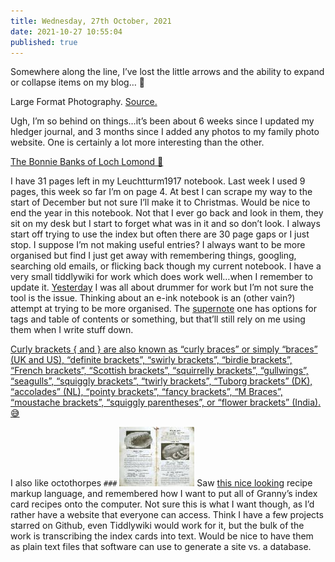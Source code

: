 ```yaml
---
title: Wednesday, 27th October, 2021
date: 2021-10-27 10:55:04
published: true
---
```


Somewhere along the line, I’ve lost the little arrows and the ability to expand or collapse items on my blog… 🤔


Large Format Photography. [Source.](https://www.reddit.com/r/analog/comments/qggpak/large_format_pentax_k1000_smc_50_f12_fuji_superia/)

Ugh, I’m so behind on things…it’s been about 6 weeks since I updated my hledger journal, and 3 months since I added any photos to my family photo website. One is certainly a lot more interesting than the other.

[The Bonnie Banks of Loch Lomond 🎵](https://open.spotify.com/track/0sDyLtVG04SBxmpVoM03bP?si=TTmFij8FQBC3uoFa39Quew)

I have 31 pages left in my Leuchtturm1917 notebook. Last week I used 9 pages, this week so far I’m on page 4. At best I can scrape my way to the start of December but not sure I’ll make it to Christmas. Would be nice to end the year in this notebook. Not that I ever go back and look in them, they sit on my desk but I start to forget what was in it and so don’t look. I always start off trying to use the index but often there are 30 page gaps or I just stop. I suppose I’m not making useful entries? I always want to be more organised but find I just get away with remembering things, googling, searching old emails, or flicking back though my current notebook. I have a very small tiddlywiki for work which does work well…when I remember to update it. [Yesterday](https://alexjj.com/2021/10/26.html#a182206) I was all about drummer for work but I’m not sure the tool is the issue. Thinking about an e-ink notebook is an (other vain?) attempt at trying to be more organised. The [supernote](https://supernote.com/) one has options for tags and table of contents or something, but that’ll still rely on me using them when I write stuff down.

[Curly brackets { and } are also known as “curly braces” or simply “braces” (UK and US), “definite brackets”, “swirly brackets”, “birdie brackets”, “French brackets”, “Scottish brackets”, “squirrelly brackets”, “gullwings”, “seagulls”, “squiggly brackets”, “twirly brackets”, “Tuborg brackets” (DK), “accolades” (NL), “pointy brackets”, “fancy brackets”, “M Braces”, “moustache brackets”, “squiggly parentheses”, or “flower brackets” (India). 😅](https://en.wikipedia.org/wiki/Bracket#Curly_brackets)

I also like octothorpes `###`
![](/assets/img/recipe-pages.jpg)
Saw [this nice looking](https://cooklang.org/) recipe markup language, and remembered how I want to put all of Granny’s index card recipes onto the computer. Not sure this is what I want though, as I’d rather have a website that everyone can access. Think I have a few projects starred on Github, even Tiddlywiki would work for it, but the bulk of the work is transcribing the index cards into text. Would be nice to have them as plain text files that software can use to generate a site vs. a database.